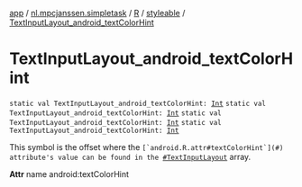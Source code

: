 [app](../../../index.md) / [nl.mpcjanssen.simpletask](../../index.md) / [R](../index.md) / [styleable](index.md) / [TextInputLayout_android_textColorHint](.)

# TextInputLayout_android_textColorHint

`static val TextInputLayout_android_textColorHint: `[`Int`](https://kotlinlang.org/api/latest/jvm/stdlib/kotlin/-int/index.html)
`static val TextInputLayout_android_textColorHint: `[`Int`](https://kotlinlang.org/api/latest/jvm/stdlib/kotlin/-int/index.html)
`static val TextInputLayout_android_textColorHint: `[`Int`](https://kotlinlang.org/api/latest/jvm/stdlib/kotlin/-int/index.html)
`static val TextInputLayout_android_textColorHint: `[`Int`](https://kotlinlang.org/api/latest/jvm/stdlib/kotlin/-int/index.html)

This symbol is the offset where the ``[`android.R.attr#textColorHint`](#) attribute's value can be found in the ``[`#TextInputLayout`](-text-input-layout.md) array.

**Attr**
name android:textColorHint

